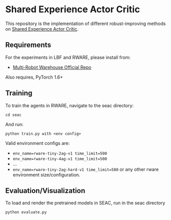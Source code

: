 # Shared Experience Actor Critic

This repository is the implementation of different robust-improving methods on [Shared Experience Actor Critic](https://arxiv.org/abs/2006.07169). 

## Requirements

For the experiments in LBF and RWARE, please install from:
- [Multi-Robot Warehouse Official Repo](https://github.com/uoe-agents/robotic-warehouse)

Also requires, PyTorch 1.6+

## Training
To train the agents in RWARE, navigate to the seac directory:
```
cd seac
```

And run:

```train
python train.py with <env config>
```

Valid environment configs are: 
- `env_name=rware-tiny-2ag-v1 time_limit=500` 
- `env_name=rware-tiny-4ag-v1 time_limit=500` 
- ...
- `env_name=rware-tiny-2ag-hard-v1 time_limit=500` or any other rware environment size/configuration.

## Evaluation/Visualization

To load and render the pretrained models in SEAC, run in the seac directory

```eval
python evaluate.py
```